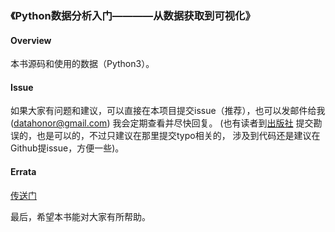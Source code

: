 ### 《Python数据分析入门————从数据获取到可视化》

#### Overview

本书源码和使用的数据（Python3）。


#### Issue

如果大家有问题和建议，可以直接在本项目提交issue（推荐），也可以发邮件给我(datahonor@gmail.com)
我会定期查看并尽快回复。
(也有读者到[出版社](http://www.broadview.com.cn/book/5010)
提交勘误的，也是可以的，不过只建议在那里提交typo相关的，
涉及到代码还是建议在Github提issue，方便一些)。


#### Errata

[传送门](http://datahonor.com/2018/07/30/Errata-of-PythonDA/)



最后，希望本书能对大家有所帮助。

